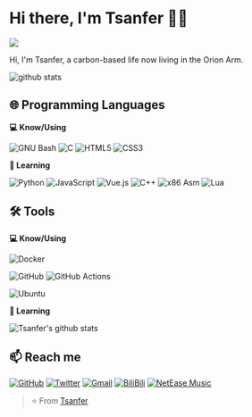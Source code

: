 # Hi there, I'm Tsanfer 👋👾

![](https://komarev.com/ghpvc/?username=Tsanfer&style=flat-square)

Hi, I'm Tsanfer, a carbon-based life now living in the Orion Arm.

<picture decoding="async" loading="lazy">
  <source media="(prefers-color-scheme: light)" srcset="https://raw.githubusercontent.com/Tsanfer/Tsanfer/output/github-stats.png">
  <source media="(prefers-color-scheme: dark)" srcset="https://raw.githubusercontent.com/Tsanfer/Tsanfer/output/github-stats-dark.png">
<!--   <img alt="github stats" src="https://pixel-profile.vercel.app/api/github-stats?username=Tsanfer&screen_effect=false&theme=fuji&hide=avatar&dithering=true"> -->
  <img alt="github stats" src="https://pixel-profile.vercel.app/api/github-stats?username=Tsanfer&screen_effect=false&theme=summer&hide=avatar&dithering=true">
</picture>

<!-- - 🔭 I’m currently working on ... -->
<!-- - 👯 I’m looking to collaborate on ... -->
<!-- - 🤔 I’m looking for help with ... -->
<!-- - 💬 Ask me about ... -->
<!-- - ⚡ Fun fact: ... -->
<!-- - 😄 Pronouns: ... -->

## 🌐 Programming Languages

**💻 Know/Using**

![GNU Bash](https://img.shields.io/badge/-GNU%20Bash-4EAA25?style=flat-square&logo=GNU%20Bash&logoColor=white)
![C](https://img.shields.io/badge/-C-A8B9CC?style=flat-square&logo=C&logoColor=white)
![HTML5](https://img.shields.io/badge/-HTML5-E34F26?style=flat-square&logo=HTML5&logoColor=white)
![CSS3](https://img.shields.io/badge/-CSS3-1572B6?style=flat-square&logo=CSS3)

**🌱 Learning**

![Python](https://img.shields.io/badge/-Python-3776AB?style=flat-square&logo=Python&logoColor=white)
![JavaScript](https://img.shields.io/badge/-JavaScript-F7DF1E?style=flat-square&logo=JavaScript&logoColor=white)
![Vue.js](https://img.shields.io/badge/-Vue.js-4FC08D?style=flat-square&logo=Vue.js&logoColor=white)
![C++](https://img.shields.io/badge/-C++-00599C?style=flat-square&logo=C%2B%2B&logoColor=white)
![x86 Asm](https://img.shields.io/badge/-x86%20Asm-black?style=flat-square)
![Lua](https://img.shields.io/badge/-Lua-2C2D72?style=flat-square&logo=Lua)

## 🛠️ Tools

**💻 Know/Using**

![Docker](https://img.shields.io/badge/-Docker-2496ED?style=flat-square&logo=Docker&logoColor=white)

![GitHub](https://img.shields.io/badge/-GitHub-181717?style=flat-square&logo=GitHub)
![GitHub Actions](http://img.shields.io/badge/-Github%20Actions-2088FF?style=flat-square&logo=github-actions&logoColor=white)

![Ubuntu](http://img.shields.io/badge/-Ubuntu-E95420?style=flat-square&logo=Ubuntu&logoColor=white)

**🌱 Learning**


![Tsanfer's github stats](https://github-readme-stats.vercel.app/api?username=Tsanfer&show_icons=true&theme=tokyonight)

## 📫 Reach me

[![GitHub](https://img.shields.io/badge/-GitHub-181717?style=flat-square&logo=GitHub&link=https://github.com/Tsanfer/)](https://github.com/Tsanfer/)
[![Twitter](https://img.shields.io/badge/-Twitter-1DA1F2?style=flat-square&logo=Twitter&logoColor=white&link=https://twitter.com/a1124851454)](https://twitter.com/a1124851454)
[![Gmail](https://img.shields.io/badge/-Gmail-D14836?style=flat-square&logo=Gmail&logoColor=white&link=mailto:a1124851454@gmail.com)](mailto:a1124851454@gmail.com)
[![BiliBili](https://img.shields.io/badge/-BiliBili-00A0D8?style=flat-square&link=https://space.bilibili.com/12167681)](https://space.bilibili.com/12167681)
[![NetEase Music](https://img.shields.io/badge/-NetEase%20Music-E20000?style=flat-square&https://music.163.com/#/user/home?id=69696518)](https://music.163.com/#/user/home?id=69696518)

> ⭐ From [Tsanfer](https://github.com/Tsanfer)
